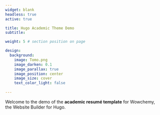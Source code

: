 ```yaml
---
widget: blank
headless: true
active: true

title: Hugo Academic Theme Demo
subtitle:

weight: 5 # section position on page

design:
  background: 
    image: Tomo.png
    image_darken: 0.1
    image_parallax: true
    image_position: center
    image_size: cover
    text_color_light: false
  
---
```


Welcome to the demo of the **academic resumé template** for Wowchemy, the Website Builder for Hugo.
